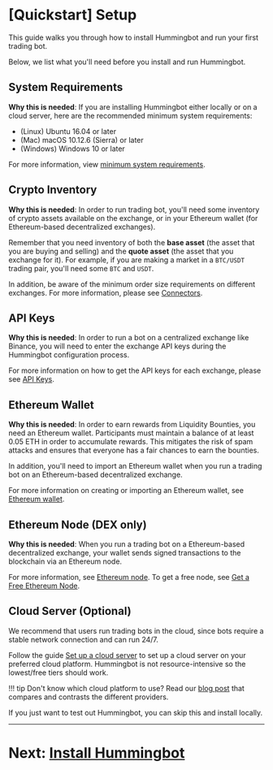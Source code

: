 # [Quickstart] Setup

This guide walks you through how to install Hummingbot and run your first trading bot.

Below, we list what you'll need before you install and run Hummingbot.

## System Requirements

**Why this is needed**: If you are installing Hummingbot either locally or on a cloud server, here are the recommended minimum system requirements:

- (Linux) Ubuntu 16.04 or later
- (Mac) macOS 10.12.6 (Sierra) or later
- (Windows) Windows 10 or later

For more information, view [minimum system requirements](/installation/#minimum-system-requirements).

## Crypto Inventory

**Why this is needed**: In order to run trading bot, you'll need some inventory of crypto assets available on the exchange, or in your Ethereum wallet (for Ethereum-based decentralized exchanges).

Remember that you need inventory of both the **base asset** (the asset that you are buying and selling) and the **quote asset** (the asset that you exchange for it). For example, if you are making a market in a `BTC/USDT` trading pair, you'll need some `BTC` and `USDT`.

In addition, be aware of the minimum order size requirements on different exchanges. For more information, please see [Connectors](/connectors).

## API Keys

**Why this is needed**: In order to run a bot on a centralized exchange like Binance, you will need to enter the exchange API keys during the Hummingbot configuration process.

For more information on how to get the API keys for each exchange, please see [API Keys](/installation/api-keys).

## Ethereum Wallet

**Why this is needed**: In order to earn rewards from Liquidity Bounties, you need an Ethereum wallet. Participants must maintain a balance of at least 0.05 ETH in order to accumulate rewards. This mitigates the risk of spam attacks and ensures that everyone has a fair chances to earn the bounties.

In addition, you'll need to import an Ethereum wallet when you run a trading bot on an Ethereum-based decentralized exchange.

For more information on creating or importing an Ethereum wallet, see [Ethereum wallet](/installation/wallet).

## Ethereum Node (DEX only)
**Why this is needed**: When you run a trading bot on a Ethereum-based decentralized exchange, your wallet sends signed transactions to the blockchain via an Ethereum node.

For more information, see [Ethereum node](/installation/node/node). To get a free node, see [Get a Free Ethereum Node](/installation/node/infura/).

## Cloud Server (Optional)

We recommend that users run trading bots in the cloud, since bots require a stable network connection and can run 24/7.

Follow the guide [Set up a cloud server](/installation/cloud) to set up a cloud server on your preferred cloud platform. Hummingbot is not resource-intensive so the lowest/free tiers should work.

!!! tip
    Don't know which cloud platform to use? Read our [blog post](https://www.hummingbot.io/blog/2019-06-cloud-providers/) that compares and contrasts the different providers.

If you just want to test out Hummingbot, you can skip this and install locally.

---
# Next: [Install Hummingbot](/quickstart/2-install)

